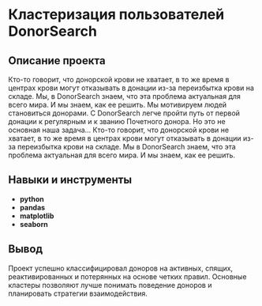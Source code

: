 # Кластеризация пользователей DonorSearch

## Описание проекта

Кто-то говорит, что донорской крови не хватает, в то же время в центрах крови могут отказывать в донации из-за переизбытка крови на складе. Мы, в DonorSearch знаем, что эта проблема актуальная для всего мира. И мы знаем, как ее решить. Мы мотивируем людей становиться донорами. С DonorSearch легче пройти путь от первой донации к регулярным и к званию Почетного донора. Но это не основная наша задача… Кто-то говорит, что донорской крови не хватает, в то же время в центрах крови могут отказывать в донации из-за переизбытка крови на складе. Мы в DonorSearch знаем, что эта проблема актуальная для всего мира. И мы знаем, как ее решить.

## Навыки и инструменты

- **python**
- **pandas**
- **matplotlib**
- **seaborn**

## Вывод

Проект успешно классифицировал доноров на активных, спящих, реактивированных и потерянных на основе четких правил. Основные кластеры позволяют лучше понимать поведение доноров и планировать стратегии взаимодействия.